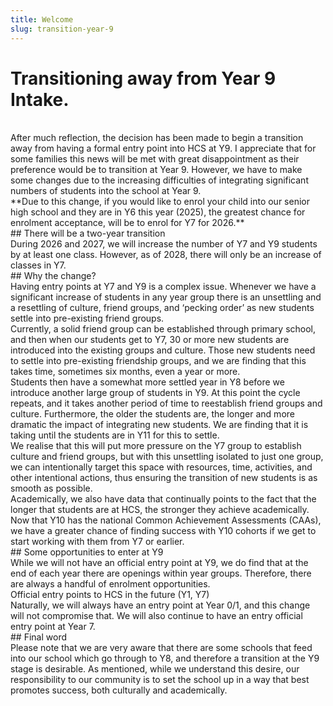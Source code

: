 ```yaml
---
title: Welcome
slug: transition-year-9
---
```


# Transitioning away from Year 9 Intake.  
<br/>
After much reflection, the decision has been made to begin a transition away from having a formal entry point into HCS at Y9.  I appreciate that for some families this news will be met with great disappointment as their preference would be to transition at Year 9.  However, we have to make some changes due to the increasing difficulties of integrating significant numbers of students into the school at Year 9.  
<br/>
**Due to this change, if you would like to enrol your child into our senior high school and they are in Y6 this year (2025), the greatest chance for enrolment acceptance, will be to enrol for Y7 for 2026.**
<br/>
## There will be a two-year transition
<br/>
During 2026 and 2027, we will increase the number of Y7 and Y9 students by at least one class. However, as of 2028, there will only be an increase of classes in Y7.
<br/>
## Why the change?
<br/>
Having entry points at Y7 and Y9 is a complex issue.  Whenever we have a significant increase of students in any year group there is an unsettling and a resettling of culture, friend groups, and ‘pecking order’ as new students settle into pre-existing friend groups.
<br/>
Currently, a solid friend group can be established through primary school, and then when our students get to Y7, 30 or more new students are introduced into the existing groups and culture.  Those new students need to settle into pre-existing friendship groups, and we are finding that this takes time, sometimes six months, even a year or more.
<br/>
Students then have a somewhat more settled year in Y8 before we introduce another large group of students in Y9.  At this point the cycle repeats, and it takes another period of time to reestablish friend groups and culture.  Furthermore, the older the students are, the longer and more dramatic the impact of integrating new students.  We are finding that it is taking until the students are in Y11 for this to settle.
<br/>
We realise that this will put more pressure on the Y7 group to establish culture and friend groups, but with this unsettling isolated to just one group, we can intentionally target this space with resources, time, activities, and other intentional actions, thus ensuring the transition of new students is as smooth as possible.
<br/>
Academically, we also have data that continually points to the fact that the longer that students are at HCS, the stronger they achieve academically.  Now that Y10 has the national Common Achievement Assessments (CAAs), we have a greater chance of finding success with Y10 cohorts if we get to start working with them from Y7 or earlier.
<br/>
## Some opportunities to enter at Y9
<br/>
While we will not have an official entry point at Y9, we do find that at the end of each year there are openings within year groups. Therefore, there are always a handful of enrolment opportunities.
<br/>
Official entry points to HCS in the future (Y1, Y7)
<br/>
Naturally, we will always have an entry point at Year 0/1,  and this change will not compromise that.  We will also continue to have an entry official entry point at Year 7.
<br/>
## Final word
<br/>
Please note that we are very aware that there are some schools that feed into our school which go through to Y8, and therefore a transition at the Y9 stage is desirable.  As mentioned, while we understand this desire, our responsibility to our community is to set the school up in a way that best promotes success, both culturally and academically.
<br/>